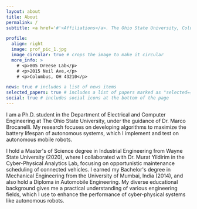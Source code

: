 ```yaml
---
layout: about
title: About
permalink: /
subtitle: <a href='#'>Affiliations</a>. The Ohio State University, Columbus, Ohio, USA

profile:
  align: right
  image: prof_pic_1.jpg
  image_circular: true # crops the image to make it circular
  more_info: >
    # <p>805 Dreese Lab</p>
    # <p>2015 Neil Ave,</p>
    # <p>Columbus, OH 43210</p>

news: true # includes a list of news items
selected_papers: true # includes a list of papers marked as "selected={true}"
social: true # includes social icons at the bottom of the page
---
```


I am a Ph.D. student in the Department of Electrical and Computer Engineering at The Ohio State University, under the guidance of Dr. Marco Brocanelli. My research focuses on developing algorithms to maximize the battery lifespan of autonomous systems, which I implement and test on autonomous mobile robots.

I hold a Master's of Science degree in Industrial Engineering from Wayne State University (2020), where I collaborated with Dr. Murat Yildirim in the Cyber-Physical Analytics Lab, focusing on opportunistic maintenance scheduling of connected vehicles. I earned my Bachelor's degree in Mechanical Engineering from the University of Mumbai, India (2014), and also hold a Diploma in Automobile Engineering. My diverse educational background gives me a practical understanding of various engineering fields, which I use to enhance the performance of cyber-physical systems like autonomous robots.


<!-- Tell the world about yourself. Link to your favorite [subreddit](http://reddit.com). You can put a picture in, too. The code is already in, just name your picture `prof_pic.jpg` and put it in the `img/` folder. -->

<!-- Put your address / P.O. box / other info right below your picture. You can also disable any of these elements by editing `profile` property of the YAML header of your `_pages/about.md`. Edit `_bibliography/papers.bib` and Jekyll will render your [publications page](/al-folio/publications/) automatically. -->

<!-- Link to your social media connections, too. This theme is set up to use [Font Awesome icons](https://fontawesome.com/) and [Academicons](https://jpswalsh.github.io/academicons/), like the ones below. Add your Facebook, Twitter, LinkedIn, Google Scholar, or just disable all of them. -->
